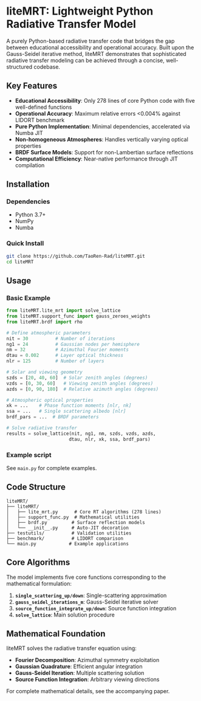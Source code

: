 # liteMRT: Lightweight Python Radiative Transfer Model

A purely Python-based radiative transfer code that bridges the gap between educational accessibility and operational accuracy. Built upon the Gauss-Seidel iterative method, liteMRT demonstrates that sophisticated radiative transfer modeling can be achieved through a concise, well-structured codebase.

## Key Features

- **Educational Accessibility**: Only 278 lines of core Python code with five well-defined functions
- **Operational Accuracy**: Maximum relative errors <0.004% against LIDORT benchmark
- **Pure Python Implementation**: Minimal dependencies, accelerated via Numba JIT
- **Non-homogeneous Atmospheres**: Handles vertically varying optical properties
- **BRDF Surface Models**: Support for non-Lambertian surface reflections
- **Computational Efficiency**: Near-native performance through JIT compilation

## Installation

### Dependencies
- Python 3.7+
- NumPy
- Numba

### Quick Install
```bash
git clone https://github.com/TaoRen-Rad/liteMRT.git
cd liteMRT
```

## Usage

### Basic Example
```python
from liteMRT.lite_mrt import solve_lattice
from liteMRT.support_func import gauss_zeroes_weights
from liteMRT.brdf import rho

# Define atmospheric parameters
nit = 30          # Number of iterations
ng1 = 24          # Gaussian nodes per hemisphere  
nm = 32           # Azimuthal Fourier moments
dtau = 0.002      # Layer optical thickness
nlr = 125         # Number of layers

# Solar and viewing geometry
szds = [20, 40, 60]  # Solar zenith angles (degrees)
vzds = [0, 30, 60]   # Viewing zenith angles (degrees) 
azds = [0, 90, 180]  # Relative azimuth angles (degrees)

# Atmospheric optical properties
xk = ...    # Phase function moments [nlr, nk]
ssa = ...   # Single scattering albedo [nlr]
brdf_pars = ...  # BRDF parameters

# Solve radiative transfer
results = solve_lattice(nit, ng1, nm, szds, vzds, azds, 
                       dtau, nlr, xk, ssa, brdf_pars)
```

### Example script

See `main.py` for complete examples.

## Code Structure

```
liteMRT/
├── liteMRT/
│   ├── lite_mrt.py      # Core RT algorithms (278 lines)
│   ├── support_func.py  # Mathematical utilities
│   ├── brdf.py         # Surface reflection models
│   └── __init__.py     # Auto-JIT decoration
├── testutils/          # Validation utilities
├── benchmark/          # LIDORT comparison
└── main.py            # Example applications
```

## Core Algorithms

The model implements five core functions corresponding to the mathematical formulation:

1. **`single_scattering_up/down`**: Single-scattering approximation
2. **`gauss_seidel_iterations_m`**: Gauss-Seidel iterative solver  
3. **`source_function_integrate_up/down`**: Source function integration
4. **`solve_lattice`**: Main solution procedure

## Mathematical Foundation

liteMRT solves the radiative transfer equation using:

- **Fourier Decomposition**: Azimuthal symmetry exploitation
- **Gaussian Quadrature**: Efficient angular integration
- **Gauss-Seidel Iteration**: Multiple scattering solution
- **Source Function Integration**: Arbitrary viewing directions

For complete mathematical details, see the accompanying paper.
